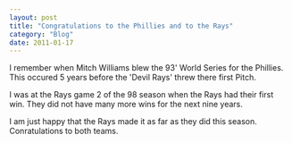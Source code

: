 ```yaml
---
layout: post
title: "Congratulations to the Phillies and to the Rays"
category: "Blog"
date: 2011-01-17
---
```



I remember when Mitch Williams blew the 93' World Series for the Phillies. This occured 5 years before the 'Devil Rays' threw there first Pitch.

I was at the Rays game 2 of the 98 season when the Rays had their first win. They did not have many more wins for the next nine years.

I am just happy that the Rays made it as far as they did this season. Conratulations to both teams.